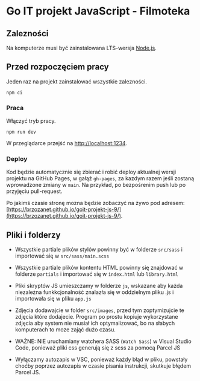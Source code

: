 # Go IT projekt JavaScript - Filmoteka

## Zalezności

Na komputerze musi być zainstalowana LTS-wersja [Node.js](https://nodejs.org/en/).

## Przed rozpoczęciem pracy

Jeden raz na projekt zainstalować wszystkie zalezności.

```shell
npm ci
```

### Praca

Włączyć tryb pracy.

```shell
npm run dev
```

W przeglądarce przejść na [http://localhost:1234](http://localhost:1234).

### Deploy

Kod będzie automatycznie się zbierać i robić deploy aktualnej wersji projektu na GitHub Pages, w gałąź `gh-pages`, za kazdym razem jeśli zostaną wprowadzone zmiany w `main`. Na przykład, po bezpośrenim push lub po przyjęciu pull-request. 

Po jakimś czasie stronę mozna będzie zobaczyć na żywo pod adresem: [https://brzozanet.github.io/goit-projekt-js-9/](https://brzozanet.github.io/goit-projekt-js-9/).

## Pliki i folderzy

- Wszystkie partiale plików stylów powinny być w folderze `src/sass` i importować się w `src/sass/main.scss`

- Wszystkie partiale plików kontentu HTML powinny się znajdować w folderze `partials` i importować się w `index.html` lub `library.html`

- Pliki skryptów JS umieszczamy w folderze `js`, wskazane aby każda niezależna funkkcjonalność znalazła się w oddzielnym pliku .js i importowała się w pliku `app.js`

- Zdjęcia dodawajcie w folder `src/images`, przed tym zoptymizujcie te zdjęcia które dodajecie. Program po prostu 
  kopiuje wykorzystane zdjęcia aby system nie musiał ich optymalizować, bo na słabych komputerach 
  to moze zająć dużo czasu.

- WAŻNE: NIE uruchamiany watchera SASS (`Watch Sass`) w Visual Studio Code, ponieważ pliki css generują się z scss za pomocą Parcel JS

- Wyłączamy autozapis w VSC, ponieważ każdy błąd w pliku, powstały choćby poprzez autozapis w czasie pisania instrukcji, skutkuje błędem Parcel JS.
